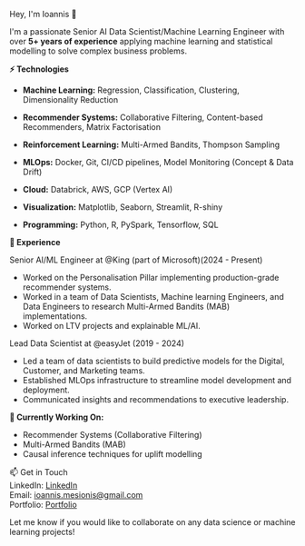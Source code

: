 Hey, I'm Ioannis 👋

I'm a passionate Senior AI Data Scientist/Machine Learning Engineer with over **5+ years of experience** applying machine learning and statistical modelling to solve complex business problems.

**⚡️ Technologies**

 - **Machine Learning:** Regression, Classification, Clustering, Dimensionality Reduction

 - **Recommender Systems:** Collaborative Filtering, Content-based Recommenders, Matrix Factorisation

- **Reinforcement Learning:** Multi-Armed Bandits, Thompson Sampling

- **MLOps:** Docker, Git, CI/CD pipelines, Model Monitoring (Concept & Data Drift)

- **Cloud:** Databrick, AWS, GCP (Vertex AI)

- **Visualization:** Matplotlib, Seaborn, Streamlit, R-shiny

- **Programming:** Python, R, PySpark, Tensorflow, SQL

**💼 Experience**

Senior AI/ML Engineer at @King (part of Microsoft)(2024 - Present)

 - Worked on the Personalisation Pillar implementing production-grade recommender systems.
 - Worked in a team of Data Scientists, Machine learning Engineers, and Data Engineers to research Multi-Armed Bandits (MAB) implementations.
 - Worked on LTV projects and explainable ML/AI.


 Lead Data Scientist at @easyJet (2019 - 2024)

 - Led a team of data scientists to build predictive models for the Digital, Customer, and Marketing teams.
 - Established MLOps infrastructure to streamline model development and deployment.
 - Communicated insights and recommendations to executive leadership.

**🔭 Currently Working On:**

- Recommender Systems (Collaborative Filtering)
- Multi-Armed Bandits (MAB)
- Causal inference techniques for uplift modelling

📫 Get in Touch <br>
LinkedIn: [LinkedIn](https://www.linkedin.com/in/ioannis-mesionis/) <br>
Email: ioannis.mesionis@gmail.com <br>
Portfolio: [Portfolio](https://ioannismesionis.github.io/) <br>

Let me know if you would like to collaborate on any data science or machine learning projects!
 
<!---
ioannismesionis/ioannismesionis is a ✨ special ✨ repository because its `README.md` (this file) appears on your GitHub profile.
You can click the Preview link to take a look at your changes.
--->
